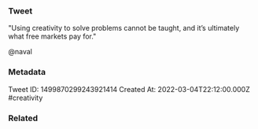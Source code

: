 ### Tweet
"Using creativity to solve problems cannot be taught, and it’s ultimately what free markets pay for."

@naval

### Metadata
Tweet ID: 1499870299243921414
Created At: 2022-03-04T22:12:00.000Z
#creativity 

### Related

